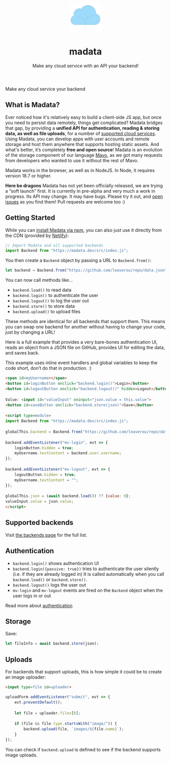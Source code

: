 <header class="home no-home-link">

<img src="/logo.svg" width="100" alt="Logo showing a cloud presented as a tree" />

<h1 class="logo"><span class="ma">ma</span>data</h1>

Make any cloud service with an API your backend!

</header>

<div id="promo" class="">
Make <span data-alternates="a file on GitHub
a Google Sheet
a GitHub Gist
a file on Dropbox
a Firebase database">any cloud service</span> your backend
</div>

<main>

## What is Madata?

Ever noticed how it's relatively easy to build a client-side JS app,
but once you need to persist data remotely, things get complicated?
Madata bridges that gap, by providing a **unified API for authentication, reading & storing data, as well as file uploads**,
for a number of [supported cloud services](/backends/).
Using Madata, you can develop apps with user accounts and remote storage and host them anywhere that supports hosting static assets.
And what's better, it’s completely **free and open source**!
Madata is an evolution of the storage component of our language [Mavo](https://mavo.io/),
as we got many requests from developers who wanted to use it without the rest of Mavo.

Madata works in the browser, as well as in NodeJS.
In Node, it requires version 18.7 or higher.

<div class="warning">

**Here be dragons** Madata has not yet been officially released, we are trying a “soft launch” first.
It is currently in pre-alpha and very much a work in progress.
Its API may change. It may have bugs.
Please try it out, and [open issues](https://github.com/madatajs/madata/issues?q=is%3Aissue+is%3Aopen+sort%3Aupdated-desc) as you find them!
Pull requests are welcome too :)

</div>

## Getting Started

While you can [install Madata via npm](https://www.npmjs.com/package/madata), you can also
just use it directly from the CDN (provided by [Netlify](https://www.netlify.com/)):

```js
// Import Madata and all supported backends
import Backend from "https://madata.dev/src/index.js";
```

You then create a `Backend` object by passing a URL to `Backend.from()`:

```js
let backend = Backend.from("https://github.com/leaverou/repo/data.json");
```

You can now call methods like…
- `backend.load()` to read data
- `backend.login()` to authenticate the user
- `backend.logout()` to log the user out
- `backend.store()` to store data
- `backend.upload()` to upload files

These methods are identical for all backends that support them.
This means you can swap one backend for another without having to change your code,
just by changing a URL!

Here is a full example that provides a very bare-bones authentication UI,
reads an object from a JSON file on GitHub,
provides UI for editing the data,
and saves back.

<div class="warning">

This example uses inline event handlers and global variables to keep the code short,
don’t do that in production. :)

</div>

```html
<span id=myUsername></span>
<button id=loginButton onclick="backend.login()">Login</button>
<button id=logoutButton onclick="backend.logout()" hidden>Logout</button>

Value: <input id="valueInput" oninput="json.value = this.value">
<button id=saveButton onclick="backend.store(json)">Save</button>

<script type=module>
import Backend from "https://madata.dev/src/index.js";

globalThis.backend = Backend.from("https://github.com/leaverou/repo/data.json");

backend.addEventListener("mv-login", evt => {
	loginButton.hidden = true;
	myUsername.textContent = backend.user.username;
});

backend.addEventListener("mv-logout", evt => {
	logoutButton.hidden = true;
	myUsername.textContent = "";
});

globalThis.json = (await backend.load()) ?? {value: 0};
valueInput.value = json.value;
</script>
```



<!-- {{ ("--" + ">") | safe }}
{% set backendSummary %}
{% include 'backends/README.md' %}
{% endset %}
{{ backendSummary | md | safe }}
</div>
{{ ("<!" + "--") | safe }} -->
<div class="gh-only">

## Supported backends

Visit [the backends page](/backends/) for the full list.

</div>

## Authentication

- `backend.login()` shows authentication UI
- `backend.login({passive: true})` tries to authenticate the user silently (i.e. if they are already logged in)
It is called automatically when you call `backend.load()` or `backend.store()`.
- `backend.logout()` logs the user out
- `mv-login` and `mv-logout` events are fired on the `Backend` object when the user logs in or out

Read more about [authentication](/docs/authentication/)

## Storage

Save:

```js
let fileInfo = await backend.store(json);
```

## Uploads

For backends that support uploads, this is how simple it could be to create an image uploader:
<p hidden class="demo-ignore"></p>

```html
<input type=file id=uploader>
```

```js
uploadForm.addEventListener("submit", evt => {
	evt.preventDefault();

	let file = uploader.files[0];

	if (file && file.type.startsWith("image/")) {
		backend.upload(file, `images/${file.name}`);
	}
});
```

You can check if `backend.upload` is defined to see if the backend supports image uploads.

</main>
